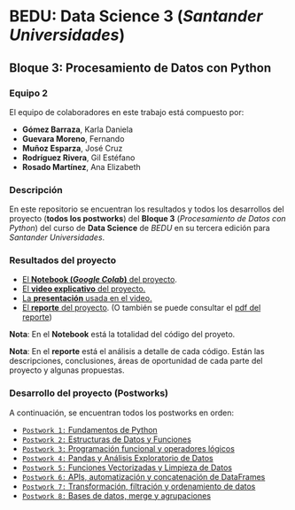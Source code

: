 # BEDU: Data Science 3 (_Santander Universidades_)
## Bloque 3: Procesamiento de Datos con Python



### Equipo 2
El equipo de colaboradores en este trabajo está compuesto por:
- __Gómez Barraza__, Karla Daniela
- __Guevara Moreno__, Fernando
- __Muñoz Esparza__, José Cruz
- __Rodríguez Rivera__, Gil Estéfano
- __Rosado Martínez__, Ana Elizabeth


### Descripción
En este repositorio se encuentran los resultados y todos los desarrollos del proyecto (__todos los postworks__) del __Bloque 3__ (_Procesamiento de Datos con Python_) del curso de __Data Science__ de _BEDU_ en su tercera edición para _Santander Universidades_.

### Resultados del proyecto
- [El __Notebook (_Google Colab_)__ del proyecto](https://colab.research.google.com/drive/13T6rYJlOyld0x1NB_0-TiGYD4QEANFJn?usp=sharing).
- [El __video explicativo__ del proyecto.](https://www.youtube.com/watch?v=dQw4w9WgXcQ)
- [La __presentación__ usada en el video.](https://github.com/gilesitorr/DataScience3_Bloque3/blob/c193bc5fe7412e9af405c5b104de1e3c60672ff4/Proyecto%20Final%202%20BEDU.pdf)
- [El __reporte__ del proyecto](https://www.overleaf.com/read/vchnjxnghbsp). (O también se puede consultar el [pdf del reporte](https://www.youtube.com/watch?v=dQw4w9WgXcQ))

__Nota__: En el __Notebook__ está la totalidad del código del proyeto.

__Nota__: En el __reporte__ está el análisis a detalle de cada código. Están las descripciones, conclusiones, áreas de oportunidad de cada parte del proyecto y algunas propuestas.

### Desarrollo del proyecto (Postworks)
A continuación, se encuentran todos los postworks en orden:
 - [`Postwork 1:` Fundamentos de Python ](Postwork_1/Readme.md) 
 - [`Postwork 2:` Estructuras de Datos y Funciones ](Postwork_2/Readme.md) 
 - [`Postwork 3:` Programación funcional y operadores lógicos](Postwork_3/Readme.md)
 - [`Postwork 4:` Pandas y Análisis Exploratorio de Datos](Postwork_4/Readme.ipynb) 
 - [`Postwork 5:` Funciones Vectorizadas y Limpieza de Datos](Postwork_5/Readme.ipynb) 
 - [`Postwork 6:` APIs, automatización y concatenación de DataFrames](Postwork_6/Readme.ipynb)
 - [`Postwork 7:` Transformación, filtración y ordenamiento de datos](Postwork_7/Readme.md) 
 - [`Postwork 8:` Bases de datos, merge y agrupaciones](Postwork_8/Readme.md)
